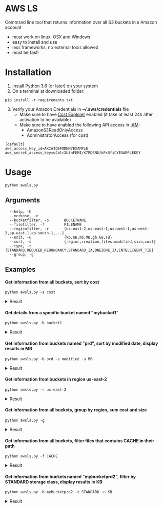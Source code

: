 # AWS LS
Command line tool that returns information over all S3 buckets in a Amazon account

* must work on linux, OSX and Windows
* easy to install and use
* less frameworks, no external tools allowed
* must be fast!

# Installation

1. Install [Python](https://www.python.org/downloads/) 3.6 (or later) on your system
2. On a terminal at downloaded folder:
```
pip install -r requirements.txt
```
3. Verify your Amazon Credentials in **~/.aws/credentials** file
    * Make sure to have [Cost Explorer](https://console.aws.amazon.com/cost-reports/home) enabled (it take at least 24h after activation to be available)
    * Make sure to have enabled the following API access in [IAM](https://console.aws.amazon.com/iam/home):
      - AmazonS3ReadOnlyAccess
      - AdministratorAccess (for cost)   
```
[default]
aws_access_key_id=AKIAIOSFODNN7EXAMPLE
aws_secret_access_key=wJalrXUtnFEMI/K7MDENG/bPxRfiCYEXAMPLEKEY
```

# Usage
```
python awsls.py 
```
## Arguments
```
  --help, -h
  --verbose, -v
  --bucketfilter, -b       BUCKETNAME
  --filefilter, -f         FILENAME
  --regionfilter, -r       {us-east-2,us-east-1,us-west-1,us-west-2,ap-east-1,ap-south-1,...}
  --unit, -u               {kb,KB,mb,MB,gb,GB,TB}
  --sort, -s               {region,creation,files,modified,size,cost}
  --type, -t               {STANDARD,REDUCED_REDUNDANCY,STANDARD_IA,ONEZONE_IA,INTELLIGENT_TIE}
  --group, -g
```
## Examples
#### Get information from all buckets, sort by cost
```
python awsls.py -s cost
```
<details>
  <summary>Result</summary>  
  
```
                   Region       Creation Date  Files             Size  % Size       Last modified      Cost
mybucketprd002  us-east-2 2019-09-13 12:05:44    373  721070816 bytes  86.03% 2019-09-14 15:01:38  1.193732
mybucketprd003  sa-east-1 2019-09-13 12:06:21      3  113500480 bytes  13.54% 2019-09-14 19:49:03  0.187900
mybucketprd001  us-east-2 2019-09-13 12:05:21      8    3552303 bytes   0.42% 2019-09-15 21:07:33  0.005881
bucket1         us-east-2 2019-09-15 19:26:16      1          0 bytes   0.00% 2019-09-15 19:27:18  0.000000
```
</details>

#### Get details from a specific bucket named "mybucket1"
```
python awsls.py -b bucket1
```
<details>
  <summary>Result</summary>  
  
```
            Region       Creation Date  Files     Size % Size       Last modified  Cost
bucket1  us-east-2 2019-09-15 19:26:16      1  0 bytes  0.00% 2019-09-15 19:27:18     0
```
</details>

#### Get information from buckets named "prd", sort by modified date, display results in MB
```
python awsls.py -b prd -s modified -u MB
```
<details>
  <summary>Result</summary>  
  
```
                   Region       Creation Date  Files    Size  % Size       Last modified      Cost
mybucketprd001  us-east-2 2019-09-13 12:05:21      8    3 MB   0.42% 2019-09-15 21:07:33  0.005881
mybucketprd003  sa-east-1 2019-09-13 12:06:21      3  108 MB  13.54% 2019-09-14 19:49:03  0.187900
mybucketprd002  us-east-2 2019-09-13 12:05:44    373  688 MB  86.03% 2019-09-14 15:01:38  1.193732
```
</details>

#### Get information from buckets in region us-east-2
```
python awsls.py -r us-east-2
```
<details>
  <summary>Result</summary>  
  
```
                   Region       Creation Date  Files             Size  % Size       Last modified      Cost
bucket1         us-east-2 2019-09-15 19:26:16      1          0 bytes   0.00% 2019-09-15 19:27:18  0.000000
mybucketprd001  us-east-2 2019-09-13 12:05:21      8    3552303 bytes   0.49% 2019-09-15 21:07:33  0.006802
mybucketprd002  us-east-2 2019-09-13 12:05:44    373  721070816 bytes  99.51% 2019-09-14 15:01:38  1.380711
```
</details>

#### Get information from all buckets, group by region, sum cost and size
```
python awsls.py -g
```
<details>
  <summary>Result</summary>  
  
```
           Files      Cost
Region
sa-east-1      3  0.187900
us-east-2    382  1.199613
```
</details>

#### Get information from all buckets, filter files that contains CACHE in their path
```
python awsls.py -f CACHE
```
<details>
  <summary>Result</summary>  
  
```
                   Region       Creation Date  Files           Size   % Size        Last modified      Cost
bucket1         us-east-2 2019-09-15 19:26:16      1        0 bytes    0.00%  2019-09-15 19:27:18  0.000000
mybucketprd001  us-east-2 2019-09-13 12:05:21      6  1974110 bytes  100.00%  2019-09-15 21:07:33  1.387513
mybucketprd002  us-east-2 2019-09-13 12:05:44      0        0 bytes    0.00%                    -  0.000000
mybucketprd003  sa-east-1 2019-09-13 12:06:21      0        0 bytes    0.00%                    -  0.000000
```
</details>

#### Get information from buckets named "mybucketprd2", filter by STANDARD storage class, display results in KB
```
python awsls.py -b mybucketprd2 -t STANDARD -u KB
```
<details>
  <summary>Result</summary>  
  
```
                   Region       Creation Date  Files        Size   % Size       Last modified      Cost
mybucketprd002  us-east-2 2019-09-13 12:05:44    373  704,171 KB  100.00% 2019-09-14 15:01:38  1.387513
```
</details>
